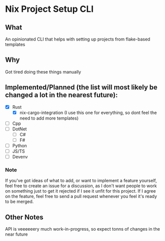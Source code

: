 # Nix Project Setup CLI

## What
An opinionated CLI that helps with setting up projects from flake-based templates 

## Why
Got tired doing these things manually

## Implemented/Planned (the list will most likely be changed a lot in the nearest future):
- [x] Rust
  - [x] nix-cargo-integration (I use this one for everything, so dont feel the need to add more templates)
- [ ] Cpp
- [ ] DotNet
  - [ ] C#
  - [ ] F#
- [ ] Python
- [ ] JS/TS
- [ ] Devenv

### Note
If you've got ideas of what to add, or want to implement a feature yourself, feel free to create an issue for a discussion, as I don't want people to work on 
something just to get it rejected if I see it unfit for this project. If I agree on the feature, feel free to send a pull request whenever you feel it's ready to be merged.

## Other Notes
API is veeeeeery much work-in-progress, so expect tonns of changes in the near future
